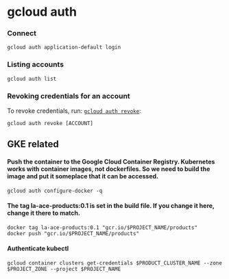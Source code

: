 # gcloud auth

### Connect

```text
gcloud auth application-default login
```

### Listing accounts <a id="listing_accounts"></a>

```text
gcloud auth list
```

### Revoking credentials for an account <a id="revoking_credentials_for_an_account"></a>

To revoke credentials, run: [`gcloud auth revoke`](https://cloud.google.com/sdk/gcloud/reference/auth/revoke):

```text
gcloud auth revoke [ACCOUNT]
```

## GKE related

#### Push the container to the Google Cloud Container Registry. Kubernetes works with container images, not dockerfiles. So we need to build the image and put it someplace that it can be accessed.

```text
gcloud auth configure-docker -q
```

#### The tag la-ace-products:0.1 is set in the build file. If you change it here, change it there to match.

```text
docker tag la-ace-products:0.1 "gcr.io/$PROJECT_NAME/products"
docker push "gcr.io/$PROJECT_NAME/products"
```

#### Authenticate kubectl

```text
gcloud container clusters get-credentials $PRODUCT_CLUSTER_NAME --zone $PROJECT_ZONE --project $PROJECT_NAME
```



